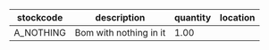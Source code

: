 |stockcode|description|quantity|location|
|---------|-----------|--------|--------|
|A_NOTHING|Bom with nothing in it|1.00||
